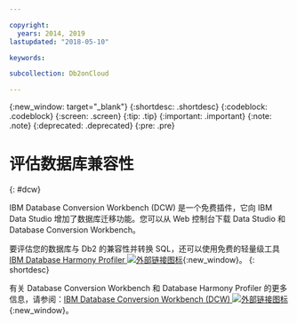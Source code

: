 ```yaml
---

copyright:
  years: 2014, 2019
lastupdated: "2018-05-10"

keywords: 

subcollection: Db2onCloud

---
```


<!-- Attribute definitions --> 
{:new_window: target="_blank"}
{:shortdesc: .shortdesc}
{:codeblock: .codeblock}
{:screen: .screen}
{:tip: .tip}
{:important: .important}
{:note: .note}
{:deprecated: .deprecated}
{:pre: .pre}

# 评估数据库兼容性
{: #dcw}

IBM Database Conversion Workbench (DCW) 是一个免费插件，它向 IBM Data Studio 增加了数据库迁移功能。您可以从 Web 控制台下载 Data Studio 和 Database Conversion Workbench。

要评估您的数据库与 Db2 的兼容性并转换 SQL，还可以使用免费的轻量级工具 [IBM Database Harmony Profiler ![外部链接图标](../../icons/launch-glyph.svg "外部链接图标")](https://www.ibm.com/developerworks/community/blogs/05901c97-75b2-47a1-9c32-25f748855913/entry/Introducing_DCW_Lite?lang=en){:new_window}。
{: shortdesc}

有关 Database Conversion Workbench 和 Database Harmony Profiler 的更多信息，请参阅：[IBM Database Conversion Workbench (DCW) ![外部链接图标](../../icons/launch-glyph.svg "外部链接图标")](https://www.ibm.com/support/knowledgecenter/en/SSFMBX/com.ibm.swg.im.dashdb.apdv.porting.doc/doc/c_compat_dcw.html){:new_window}。
